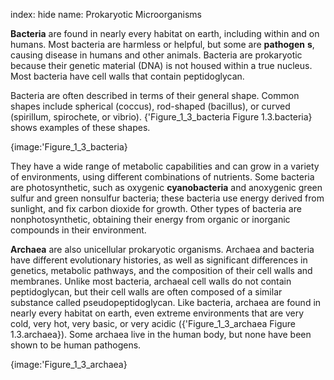 index: hide
name: Prokaryotic Microorganisms

 **Bacteria** are found in nearly every habitat on earth, including within and on humans. Most bacteria are harmless or helpful, but some are  **pathogen** **s**, causing disease in humans and other animals. Bacteria are prokaryotic because their genetic material (DNA) is not housed within a true nucleus. Most bacteria have cell walls that contain peptidoglycan.

Bacteria are often described in terms of their general shape. Common shapes include spherical (coccus), rod-shaped (bacillus), or curved (spirillum, spirochete, or vibrio). {'Figure_1_3_bacteria Figure 1.3.bacteria} shows examples of these shapes.


{image:'Figure_1_3_bacteria}
        

They have a wide range of metabolic capabilities and can grow in a variety of environments, using different combinations of nutrients. Some bacteria are photosynthetic, such as oxygenic  **cyanobacteria** and anoxygenic green sulfur and green nonsulfur bacteria; these bacteria use energy derived from sunlight, and fix carbon dioxide for growth. Other types of bacteria are nonphotosynthetic, obtaining their energy from organic or inorganic compounds in their environment.

 **Archaea** are also unicellular prokaryotic organisms. Archaea and bacteria have different evolutionary histories, as well as significant differences in genetics, metabolic pathways, and the composition of their cell walls and membranes. Unlike most bacteria, archaeal cell walls do not contain peptidoglycan, but their cell walls are often composed of a similar substance called pseudopeptidoglycan. Like bacteria, archaea are found in nearly every habitat on earth, even extreme environments that are very cold, very hot, very basic, or very acidic ({'Figure_1_3_archaea Figure 1.3.archaea}). Some archaea live in the human body, but none have been shown to be human pathogens.


{image:'Figure_1_3_archaea}
        
